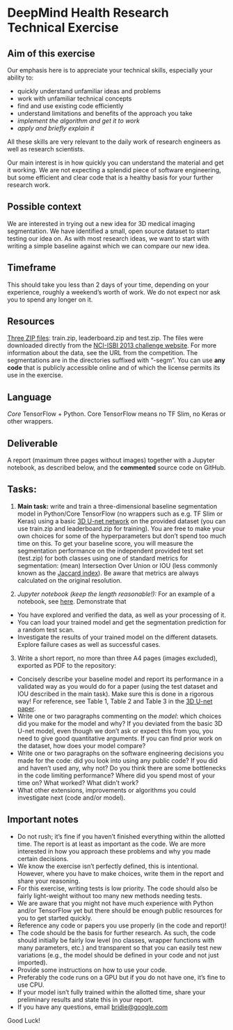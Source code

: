 # DeepMind Health Research Technical Exercise

## Aim of this exercise
Our emphasis here is to appreciate your technical skills, especially your ability to:
* quickly understand unfamiliar ideas and problems
* work with unfamiliar technical concepts
* find and use existing code efficiently
* understand limitations and benefits of the approach you take
* *implement the algorithm and get it to work*
* *apply and briefly explain it*

All these skills are very relevant to the daily work of research engineers as well as research scientists.

Our main interest is in how quickly you can understand the material and get it working. We are not expecting a splendid piece of software engineering, but some efficient and clear code that is a healthy basis for your further research work.

## Possible context
We are interested in trying out a new idea for 3D medical imaging segmentation. We have identified a small, open source dataset to start testing our idea on. As with most research ideas, we want to start with writing a simple baseline against which we can compare our new idea.

## Timeframe
This should take you less than 2 days of your time, depending on your experience, roughly a weekend’s worth of work. We do not expect nor ask you to spend any longer on it.

## Resources
[Three ZIP files](https://drive.google.com/open?id=0B40x2-JgzvT1eVo4NS1qUHhwWFE): train.zip, leaderboard.zip and test.zip. The files were downloaded directly from the [NCI-ISBI 2013 challenge website](https://wiki.cancerimagingarchive.net/display/DOI/NCI-ISBI+2013+Challenge%3A+Automated+Segmentation+of+Prostate+Structures). For more information about the data, see the URL from the competition. The segmentations are in the directories suffixed with “-segm”.
You can use **any code** that is publicly accessible online and of which the license permits its use in the exercise.

## Language
*Core* TensorFlow + Python. Core TensorFlow means no TF Slim, no Keras or other wrappers.

## Deliverable
A report (maximum three pages without images) together with a Jupyter notebook, as described below, and the **commented** source code on GitHub.

## Tasks:
1) **Main task:** write and train a three-dimensional baseline segmentation model in Python/Core TensorFlow (no wrappers such as e.g. TF Slim or Keras) using a basic [3D U-net network](https://arxiv.org/abs/1606.06650) on the provided dataset (you can use train.zip and leaderboard.zip for training). You are free to make your own choices for some of the hyperparameters but don’t spend too much time on this. To get your baseline score, you will measure the segmentation performance on the independent provided test set (test.zip) for both classes using one of standard metrics for segmentation: (mean) Intersection Over Union or IOU (less commonly known as the [Jaccard index](https://en.wikipedia.org/wiki/Jaccard_index)). Be aware that metrics are always calculated on the original resolution.

2) *Jupyter notebook (keep the length reasonable!):* For an example of a notebook, see [here](https://github.com/tensorflow/tensorflow/blob/fc49f43817e363e50df3ff2fd7a4870ace13ea13/tensorflow/examples/tutorials/deepdream/deepdream.ipynb). Demonstrate that
* You have explored and verified the data, as well as your processing of it.
* You can load your trained model and get the segmentation prediction for a random test scan.
* Investigate the results of your trained model on the different datasets. Explore failure cases as well as successful cases.

3) Write a short report, no more than three A4 pages (images excluded), exported as PDF to the repository:
* Concisely describe your baseline model and report its performance in a validated way as you would do for a paper (using the test dataset and IOU described in the main task). Make sure this is done in a rigorous way! For reference, see Table 1, Table 2 and Table 3 in the [3D U-net paper](https://arxiv.org/abs/1606.06650).
* Write one or two paragraphs commenting on the *model*: which choices did you make for the model and why? If you deviated from the basic 3D U-net model, even though we don’t ask or expect this from you, you need to give good quantitative arguments. If you can find prior work on the dataset, how does your model compare?
* Write one or two paragraphs on the software engineering decisions you made for the code: did you look into using any public code? If you did and haven’t used any, why not? Do you think there are some bottlenecks in the code limiting performance? Where did you spend most of your time on? What worked? What didn’t work?
* What other extensions, improvements or algorithms you could investigate next (code and/or model).



## Important notes
* Do not rush; it’s fine if you haven’t finished everything within the allotted time. The report is at least as important as the code. We are more interested in how you approach these problems and why you made certain decisions.
* We know the exercise isn’t perfectly defined, this is intentional. However, where you have to make choices, write them in the report and share your reasoning.
* For this exercise, writing tests is low priority. The code should also be fairly light-weight without too many new methods needing tests.
* We are aware that you might not have much experience with Python and/or TensorFlow yet but there should be enough public resources for you to get started quickly.
* Reference any code or papers you use properly (in the code and report)!
* The code should be the basis for further research. As such, the code should initially be fairly low level (no classes, wrapper functions with many parameters, etc.) and transparent so that you can easily test new variations (e.g., the model should be defined in your code and not just imported).
* Provide some instructions on how to use your code.
* Preferably the code runs on a GPU but if you do not have one, it’s fine to use CPU.
* If your model isn’t fully trained within the allotted time, share your preliminary results and state this in your report.
* If you have any questions, email bridie@google.com

Good Luck!